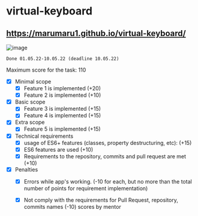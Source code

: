 # virtual-keyboard
## https://marumaru1.github.io/virtual-keyboard/
![image](https://user-images.githubusercontent.com/101468567/167311637-c7671b13-be19-42e3-8395-e7f880a29db1.png)

    Done 01.05.22-10.05.22 (deadline 10.05.22)
    
Maximum score for the task: 110
- [x] Minimal scope
    - [x] Feature 1 is implemented (+20)
    - [x] Feature 2 is implemented (+10)
- [x] Basic scope
    - [x] Feature 3 is implemented (+15)
    - [x] Feature 4 is implemented (+15)
- [x] Extra scope
    - [x] Feature 5 is implemented (+15)
- [x] Technical requirements
    - [x] usage of ES6+ features (classes, property destructuring, etc):  (+15)
    - [x] ES6 features are used (+10)
    - [x] Requirements to the repository, commits and pull request are met (+10)
- [x] Penalties
    - [x] Errors while app's working. (-10 for each, but no more than the total number of points for requirement implementation)
    - [x] Not comply with the requirements for Pull Request, repository, commits names (-10) scores by mentor




